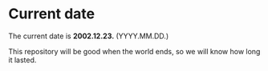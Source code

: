 # Current date

The current date is **2002.12.23.** (YYYY.MM.DD.)

This repository will be good when the world ends, so we will know how long it lasted.